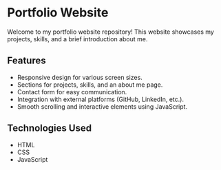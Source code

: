 # Portfolio Website

Welcome to my portfolio website repository! This website showcases my projects, skills, and a brief introduction about me.

## Features

- Responsive design for various screen sizes.
- Sections for projects, skills, and an about me page.
- Contact form for easy communication.
- Integration with external platforms (GitHub, LinkedIn, etc.).
- Smooth scrolling and interactive elements using JavaScript.

## Technologies Used

- HTML
- CSS
- JavaScript
